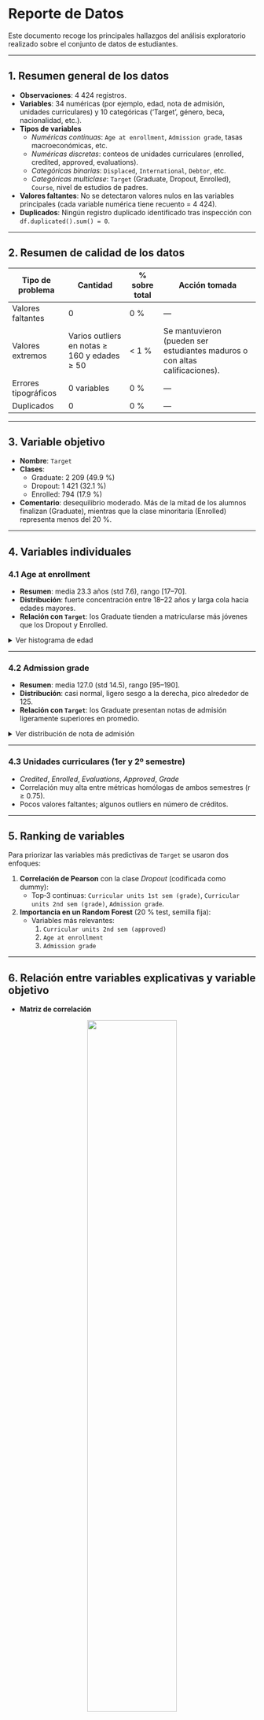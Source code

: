 # Reporte de Datos

Este documento recoge los principales hallazgos del análisis exploratorio realizado sobre el conjunto de datos de estudiantes.

---

## 1. Resumen general de los datos

- **Observaciones**: 4 424 registros.  
- **Variables**: 34 numéricas (por ejemplo, edad, nota de admisión, unidades curriculares) y 10 categóricas (‘Target’, género, beca, nacionalidad, etc.).  
- **Tipos de variables**  
  - *Numéricas continuas*: `Age at enrollment`, `Admission grade`, tasas macroeconómicas, etc.  
  - *Numéricas discretas*: conteos de unidades curriculares (enrolled, credited, approved, evaluations).  
  - *Categóricas binarias*: `Displaced`, `International`, `Debtor`, etc.  
  - *Categóricas multiclase*: `Target` (Graduate, Dropout, Enrolled), `Course`, nivel de estudios de padres.  
- **Valores faltantes**: No se detectaron valores nulos en las variables principales (cada variable numérica tiene recuento = 4 424).  
- **Duplicados**: Ningún registro duplicado identificado tras inspección con `df.duplicated().sum() = 0`.

---

## 2. Resumen de calidad de los datos

| Tipo de problema    | Cantidad       | % sobre total | Acción tomada         |
|---------------------|----------------|---------------|-----------------------|
| Valores faltantes   |       0        |      0 %      | —                     |
| Valores extremos    | Varios outliers en notas ≥ 160 y edades ≥ 50 | < 1 % | Se mantuvieron (pueden ser estudiantes maduros o con altas calificaciones). |
| Errores tipográficos| 0 variables    | 0 %           | —                     |
| Duplicados          | 0              | 0 %           | —                     |

---

## 3. Variable objetivo

- **Nombre**: `Target`  
- **Clases**:  
  - Graduate: 2 209 (49.9 %)  
  - Dropout: 1 421 (32.1 %)  
  - Enrolled:   794 (17.9 %)  
- **Comentario**: desequilibrio moderado. Más de la mitad de los alumnos finalizan (Graduate), mientras que la clase minoritaria (Enrolled) representa menos del 20 %.  

---

## 4. Variables individuales

### 4.1 Age at enrollment  
- **Resumen**: media 23.3 años (std 7.6), rango [17–70].  
- **Distribución**: fuerte concentración entre 18–22 años y larga cola hacia edades mayores.  
- **Relación con `Target`**: los Graduate tienden a matricularse más jóvenes que los Dropout y Enrolled.  

<details>
<summary>Ver histograma de edad</summary>

</details>

---

### 4.2 Admission grade  
- **Resumen**: media 127.0 (std 14.5), rango [95–190].  
- **Distribución**: casi normal, ligero sesgo a la derecha, pico alrededor de 125.  
- **Relación con `Target`**: los Graduate presentan notas de admisión ligeramente superiores en promedio.  

<details>
<summary>Ver distribución de nota de admisión</summary>

</details>

---

### 4.3 Unidades curriculares (1er y 2º semestre)  
- *Credited*, *Enrolled*, *Evaluations*, *Approved*, *Grade*  
- Correlación muy alta entre métricas homólogas de ambos semestres (r ≥ 0.75).  
- Pocos valores faltantes; algunos outliers en número de créditos.

---

## 5. Ranking de variables

Para priorizar las variables más predictivas de `Target` se usaron dos enfoques:

1. **Correlación de Pearson** con la clase *Dropout* (codificada como dummy):  
   - Top‐3 continuas: `Curricular units 1st sem (grade)`, `Curricular units 2nd sem (grade)`, `Admission grade`.  
2. **Importancia en un Random Forest** (20 % test, semilla fija):  
   - Variables más relevantes:  
     1. `Curricular units 2nd sem (approved)`  
     2. `Age at enrollment`  
     3. `Admission grade`

---

## 6. Relación entre variables explicativas y variable objetivo

- **Matriz de correlación**  
  
<div align="center">
<img src="https://drive.google.com/uc?export=view&id=1J1Z3kxMDYeDEsucC-B8wdGRtuAhAkLvG" width="60%">
</div>

  Destaca fuertes correlaciones entre calificaciones y unidades de crédito; las variables socio‐económicas (ocupación de padres, nacionalidad) muestran baja relación lineal.

- **Diagramas de violín**  
<div align="center">
<img src="https://drive.google.com/uc?export=view&id=1_AyDmMU8Wa_mD-XFASAiKZUPzfRR373n" width="60%">
</div>

Se generaron para cada variable numérica frente a `Target` evidenciando algunos comportamientos entre variables y las subclases de la variable Target
Permiten visualizar la dispersión y mediana de cada grupo.

---

## 7.Próximos pasos

Balancear la variable objetivo (SMOTE, submuestreo).

Probar escalado/normalización en variables con rangos dispares.

Evaluar modelos con selección automática de características (Lasso, XGBoost).

Validar hallazgos en un conjunto de validación independiente.
  
  
 



